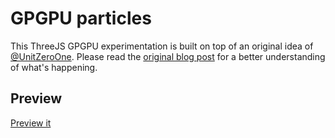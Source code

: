 # GPGPU particles

This ThreeJS GPGPU experimentation is built on top of an original idea of [@UnitZeroOne](https://twitter.com/UnitZeroOne). Please read the [original blog post](http://unitzeroone.com/blog/2011/01/16/the-particle-sessions-part-one-is-this-it/) for a better understanding of what's happening.

## Preview



[Preview it](http://lab.cheron.works/webgl-gpgpu-particles/)